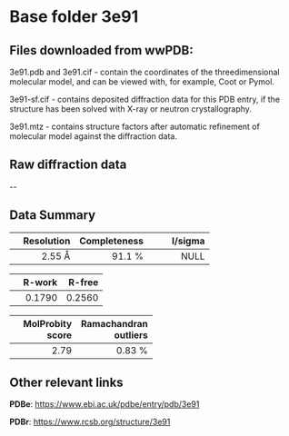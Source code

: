 # Base folder 3e91

## Files downloaded from wwPDB:

3e91.pdb and 3e91.cif - contain the coordinates of the threedimensional molecular model, and can be viewed with, for example, Coot or Pymol.

3e91-sf.cif - contains deposited diffraction data for this PDB entry, if the structure has been solved with X-ray or neutron crystallography.

3e91.mtz - contains structure factors after automatic refinement of molecular model against the diffraction data.

## Raw diffraction data

--<br> 

## Data Summary
|   | Resolution | Completeness| I/sigma |
|---|-------------:|----------------:|--------------:|
|   |2.55 Å|91.1  %|<img width=50/>NULL |

|   | **R-work**| **R-free**   
|---|-------------:|----------------:|           
||  0.1790|  0.2560|

|   |**MolProbity<br>score**| **Ramachandran<br>outliers** 
|---|-------------:|----------------:|
||  2.79|  0.83 %|

 

 

## Other relevant links 
**PDBe**:  https://www.ebi.ac.uk/pdbe/entry/pdb/3e91
 
**PDBr**: https://www.rcsb.org/structure/3e91 

